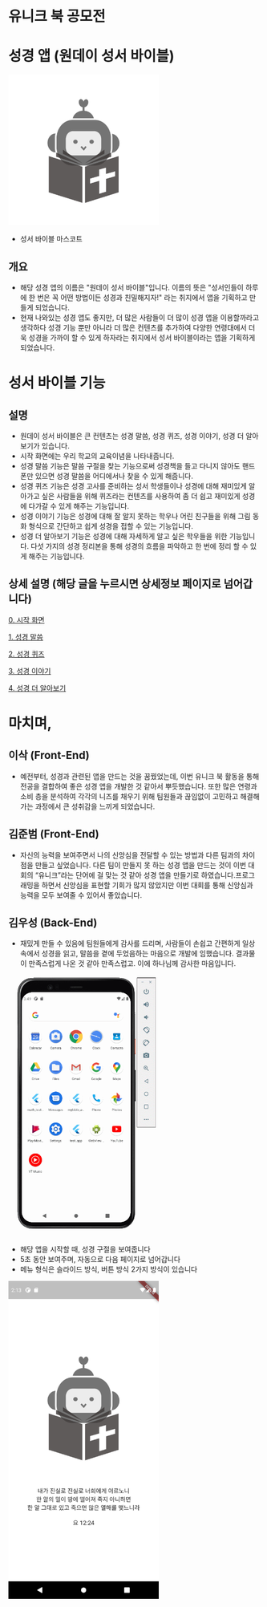 # 유니크 북 공모전

# 성경 앱 (원데이 성서 바이블)

<img width = "300" src ="https://github.com/toast-ceo/Flutter_OneDayBible/blob/main/File/Untitled.png?raw=true">

- 성서 바이블 마스코트

## 개요

- 해당 성경 앱의 이름은 "원데이 성서 바이블"입니다. 이름의 뜻은 "성서인들이 하루에 한 번은 꼭 어떤 방법이든 성경과 친밀해지자!" 라는 취지에서 앱을 기획하고 만들게 되었습니다.
- 현재 나와있는 성경 앱도 좋지만, 더 많은 사람들이 더 많이 성경 앱을 이용할까라고 생각하다 성경 기능 뿐만 아니라 더 많은 컨텐츠를 추가하여 다양한 연령대에서 더욱 성경을 가까이 할 수 있게 하자라는 취지에서 성서 바이블이라는 앱을 기획하게 되었습니다.

# 성서 바이블 기능

## 설명

- 원데이 성서 바이블은 큰 컨텐츠는 성경 말씀, 성경 퀴즈, 성경 이야기, 성경 더 알아보기가 있습니다.
- 시작 화면에는 우리 학교의 교육이념을 나타내줍니다.
- 성경 말씀 기능은 말씀 구절을 찾는 기능으로써 성경책을 들고 다니지 않아도 핸드폰만 있으면 성경 말씀을 어디에서나 찾을 수 있게 해줍니다.
- 성경 퀴즈 기능은 성경 고사를 준비하는 성서 학생들이나 성경에 대해 재미있게 알아가고 싶은 사람들을 위해 퀴즈라는 컨텐츠를 사용하여 좀 더 쉽고 재미있게 성경에 다가갈 수 있게 해주는 기능입니다.
- 성경 이야기 기능은 성경에 대해 잘 알지 못하는 학우나 어린 친구들을 위해 그림 동화 형식으로 간단하고 쉽게 성경을 접할 수 있는 기능입니다.
- 성경 더 알아보기 기능은 성경에 대해 자세하게 알고 싶은 학우들을 위한 기능입니다. 다섯 가지의 성경 정리본을 통해 성경의 흐름을 파악하고 한 번에 정리 할 수 있게 해주는 기능입니다.

## 상세 설명 (해당 글을 누르시면 상세정보 페이지로 넘어갑니다)

[0. 시작 화면 ](https://www.notion.so/0-00f833d1a4e24c1f9ef24336746956b2)

[1. 성경 말씀](https://www.notion.so/1-8e721853c00f4a3d8a07726be01117f6)

[2. 성경 퀴즈](https://www.notion.so/2-4573aa2dd6034cdb8d8df66006b50406)

[3. 성경 이야기](https://www.notion.so/3-6bbe4001a939412aa9a5411ae8fc9090)

[4. 성경 더 알아보기](https://www.notion.so/4-d489cb0d3b41462cae5f942357e64c18)

# 마치며,

## 이삭 (Front-End)

- 예전부터, 성경과 관련된 앱을 만드는 것을 꿈꿨었는데, 이번 유니크 북 활동을 통해 전공을 결합하여 좋은 성경 앱을 개발한 것 같아서 뿌듯했습니다. 또한 많은 연령과 소비 층을 분석하여 각각의 니즈를 채우기 위해 팀원들과 끊임없이 고민하고 해결해가는 과정에서 큰 성취감을 느끼게 되었습니다.

## 김준범 (Front-End)

- 자신의 능력을 보여주면서 나의 신앙심을 전달할 수 있는 방법과 다른 팀과의 차이점을 만들고 싶었습니다. 다른 팀이 만들지 못 하는 성경 앱을 만드는 것이 이번 대회의 “유니크”라는 단어에 걸 맞는 것 같아 성경 앱을 만들기로 하였습니다.프로그래밍을 하면서 신앙심을 표현할 기회가 많지 않았지만 이번 대회를 통해 신앙심과 능력을 모두 보여줄 수 있어서 좋았습니다.

## 김우성 (Back-End)

- 재밌게 만들 수 있음에 팀원들에게 감사를 드리며, 사람들이 손쉽고 간편하게 일상속에서 성경을 읽고, 말씀을 곁에 두었음하는 마음으로 개발에 임했습니다. 결과물이 만족스럽게 나온 것 같아 만족스럽고. 이에 하나님께 감사한 마음입니다.

<img width = "300" src ="
https://github.com/toast-ceo/Flutter_OneDayBible/blob/main/File/bible_first.gif?raw=true">

- 해당 앱을 시작할 때, 성경 구절을 보여줍니다
- 5초 동안 보여주며, 자동으로 다음 페이지로 넘어갑니다
- 메뉴 형식은 슬라이드 방식, 버튼 방식 2가지 방식이 있습니다

<img width = "300" src ="https://github.com/toast-ceo/Flutter_OneDayBible/blob/main/File/Screenshot_1624889629.png?raw=true">
